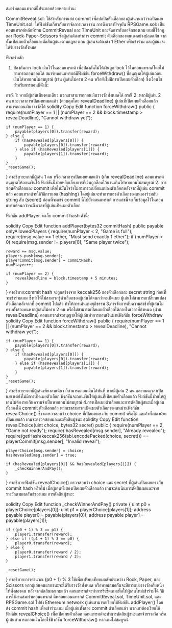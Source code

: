 สมาร์ทคอนแทรกต์นี้ประกอบด้วยหลายส่วน:

CommitReveal.sol: ใช้สำหรับการแฮช commit เพื่อปกปิดตัวเลือกของผู้เล่นจนกว่าจะเปิดเผย
TimeUnit.sol: ให้ฟังก์ชันเกี่ยวกับการจัดการเวลา เช่น การดึงเวลาปัจจุบัน
RPSGame.sol: เป็นคอนแทรกต์หลักที่รวม CommitReveal และ TimeUnit และจัดการกับลอจิกของเกม
เกมนี้ใช้กฎของ Rock-Paper-Scissors ซึ่งผู้เล่นต้องทำการ commit ตัวเลือกของตนเองอย่างปลอดภัย จากนั้นเปิดเผยตัวเลือกและตัดสินผู้ชนะตามกฎของเกม ผู้เล่นจะต้องส่ง 1 Ether เพื่อเข้าร่วม และผู้ชนะจะได้รับรางวัลทั้งหมด

ฟีเจอร์หลัก
1. ป้องกันการ lock เงินไว้ในคอนแทรกต์
เพื่อป้องกันไม่ให้เงินถูก lock ไว้ในคอนแทรกต์โดยไม่สามารถถอนออกได้ สมาร์ทคอนแทรกต์มีฟังก์ชัน forceWithdraw() ที่อนุญาตให้ผู้เล่นถอนเงินได้หากเกมไม่สมบูรณ์ (เช่น ผู้เล่นไม่ครบ 2 คน หรือยังไม่มีการเปิดเผยตัวเลือก) ซึ่งเงื่อนไขสำหรับการถอนมีดังนี้:

กรณี 1: หากมีผู้เล่นเพียงคนเดียว พวกเขาสามารถถอนเงินรางวัลทั้งหมดได้
กรณี 2: หากมีผู้เล่น 2 คน และเวลาการเปิดเผยหมดแล้ว (ควบคุมโดย revealDeadline) ผู้เล่นที่เปิดเผยตัวเลือกแล้วสามารถถอนเงินรางวัลได้
solidity
Copy
Edit
function forceWithdraw() public {
    require(numPlayer == 1 || (numPlayer == 2 && block.timestamp > revealDeadline), "Cannot withdraw yet");

    if (numPlayer == 1) {
        payable(players[0]).transfer(reward);
    } else {
        if (hasRevealed[players[0]]) {
            payable(players[0]).transfer(reward);
        } else if (hasRevealed[players[1]]) {
            payable(players[1]).transfer(reward);
        }
    }
    _resetGame();
}
คำอธิบาย:หากมีผู้เล่น 1 คน หรือเวลาการเปิดเผยหมดแล้ว (เกิน revealDeadline) คอนแทรกต์อนุญาตให้ถอนเงินได้
ฟังก์ชันนี้ช่วยหลีกเลี่ยงการที่เงินถูกล็อคไว้นานเกินไปหากเกมไม่สมบูรณ์
2. การซ่อนตัวเลือกและ commit เพื่อให้มั่นใจว่าไม่สามารถเปลี่ยนแปลงตัวเลือกหลังจากที่ผู้เล่น commit แล้ว คอนแทรกต์จะใช้วิธีการแฮช (hashing) โดยผู้เล่นจะทำการแฮชตัวเลือกของตนเองร่วมกับ string ลับ (secret) ก่อนที่จะแชร์ commit นี้ไปยังคอนแทรกต์ การแฮชนี้จะเก็บข้อมูลไว้ในคอนแทรกต์จนกว่าจะถึงเวลาที่ผู้เล่นเปิดเผยตัวเลือก

ฟังก์ชัน addPlayer จะเก็บ commit hash ดังนี้:

solidity
Copy
Edit
function addPlayer(bytes32 commitHash) public payable onlyAllowedPlayers {
    require(numPlayer < 2, "Game is full");
    require(msg.value == 1 ether, "Must send exactly 1 ether");
    if (numPlayer > 0) require(msg.sender != players[0], "Same player twice");
    
    reward += msg.value;
    players.push(msg.sender);
    playerCommit[msg.sender] = commitHash;
    numPlayer++;

    if (numPlayer == 2) {
        revealDeadline = block.timestamp + 5 minutes;
    }
}
คำอธิบาย:commit hash จะถูกสร้างจาก keccak256 ของตัวเลือกและ secret string ก่อนที่จะเข้าร่วมเกม ซึ่งทำให้ไม่สามารถรู้ตัวเลือกของผู้เล่นได้จนกว่าจะเปิดเผย
ผู้เล่นไม่สามารถเปลี่ยนแปลงตัวเลือกหลังจากที่ commit ไปแล้ว ทำให้การเล่นเกมยุติธรรม
3.การจัดการกับความล่าช้าที่ผู้เล่นไม่ครบทั้งสองคนหากผู้เล่นไม่ครบ 2 คน หรือไม่สามารถเปิดเผยตัวเลือกได้ภายในเวลาที่กำหนด (ผ่าน revealDeadline) คอนแทรกต์จะอนุญาตให้ผู้เล่นทำการถอนเงินผ่านฟังก์ชัน forceWithdraw
solidity
Copy
Edit
function forceWithdraw() public {
    require(numPlayer == 1 || (numPlayer == 2 && block.timestamp > revealDeadline), "Cannot withdraw yet");

    if (numPlayer == 1) {
        payable(players[0]).transfer(reward);
    } else {
        if (hasRevealed[players[0]]) {
            payable(players[0]).transfer(reward);
        } else if (hasRevealed[players[1]]) {
            payable(players[1]).transfer(reward);
        }
    }
    _resetGame();
}
คำอธิบาย:หากมีผู้เล่นเพียงคนเดียว ก็สามารถถอนเงินได้ทันที
หากมีผู้เล่น 2 คน และหมดเวลาเปิดเผย แต่ยังไม่มีการเปิดเผยตัวเลือก ฟังก์ชันจะถอนเงินให้ผู้เล่นที่เปิดเผยตัวเลือกแล้ว
ฟังก์ชันนี้ช่วยให้ผู้เล่นไม่ต้องรอเกินความจำเป็นหากเกมไม่สมบูรณ์
4.การเปิดเผยตัวเลือกและการตัดสินผู้ชนะเมื่อผู้เล่นทั้งสองได้ commit ตัวเลือกแล้ว พวกเขาสามารถเปิดเผยตัวเลือกของตนผ่านฟังก์ชัน revealChoice() ซึ่งจะตรวจสอบว่า choice ที่เปิดเผยตรงกับ commit หรือไม่ และถ้าทั้งสองฝ่ายเปิดเผยแล้ว เกมจะตรวจสอบผลและตัดสินผู้ชนะ
solidity
Copy
Edit
function revealChoice(uint choice, bytes32 secret) public {
    require(numPlayer == 2, "Game not ready");
    require(!hasRevealed[msg.sender], "Already revealed");
    require(getHash(keccak256(abi.encodePacked(choice, secret))) == playerCommit[msg.sender], "Invalid reveal");

    playerChoice[msg.sender] = choice;
    hasRevealed[msg.sender] = true;

    if (hasRevealed[players[0]] && hasRevealed[players[1]]) {
        _checkWinnerAndPay();
    }
}
คำอธิบาย:ฟังก์ชัน revealChoice() ตรวจสอบว่า choice และ secret ที่ผู้เล่นเปิดเผยตรงกับ commit hash หรือไม่
เมื่อผู้เล่นทั้งสองเปิดเผยตัวเลือกแล้ว เกมจะดำเนินการตัดสินผลและจ่ายรางวัลตามผลลัพธ์ของเกม
การตัดสินผู้ชนะ:

solidity
Copy
Edit
function _checkWinnerAndPay() private {
    uint p0 = playerChoice[players[0]];
    uint p1 = playerChoice[players[1]];
    address payable player0 = payable(players[0]);
    address payable player1 = payable(players[1]);

    if ((p0 + 1) % 3 == p1) {
        player1.transfer(reward);
    } else if ((p1 + 1) % 3 == p0) {
        player0.transfer(reward);
    } else {
        player0.transfer(reward / 2);
        player1.transfer(reward / 2);
    }

    _resetGame();
}
คำอธิบาย:การคำนวณ (p0 + 1) % 3 ใช้เพื่อเปรียบเทียบผลลัพธ์ระหว่าง Rock, Paper, และ Scissors
หากผู้เล่นคนแรกชนะจะได้รับรางวัลทั้งหมด หรือหากเสมอกันจะมีการแบ่งรางวัลครึ่งหนึ่งให้ทั้งสองคน
หลังจากตัดสินผลเกมแล้ว คอนแทรกต์จะทำการรีเซ็ตเกมเพื่อให้ผู้เล่นใหม่เข้าร่วมได้
วิธีการใช้งานสมาร์ทคอนแทรกต์
ดีพลอยคอนแทรกต์ CommitReveal.sol, TimeUnit.sol, และ RPSGame.sol ไปยัง Ethereum network
ผู้เล่นสามารถเรียกใช้ฟังก์ชัน addPlayer() โดยส่ง commit hash เพื่อเข้าร่วมเกม
เมื่อผู้เล่นทั้งสอง commit ตัวเลือกแล้ว พวกเขาต้องเรียกใช้ฟังก์ชัน revealChoice() เพื่อเปิดเผยตัวเลือก
คอนแทรกต์จะทำการตัดสินผู้ชนะและจ่ายรางวัล หรือผู้เล่นสามารถถอนเงินโดยใช้ฟังก์ชัน forceWithdraw() หากเกมไม่สมบูรณ์
